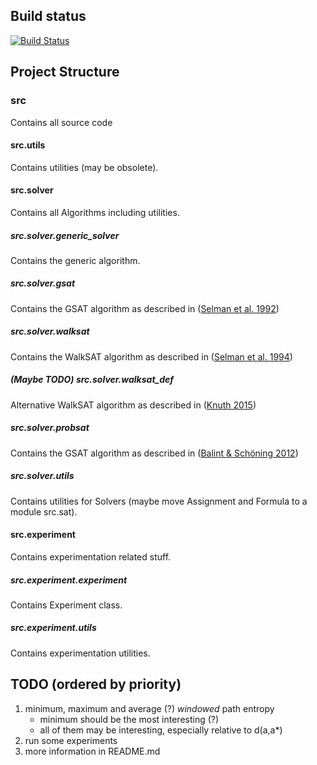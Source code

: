 ## Build status
[![Build Status](https://travis-ci.org/SRechenberger/sls_entropy.svg?branch=master)](https://travis-ci.org/SRechenberger/sls_entropy)

## Project Structure

### src
Contains all source code

#### src.utils
Contains utilities (may be obsolete).

#### src.solver
Contains all Algorithms including utilities.

##### src.solver.generic_solver
Contains the generic algorithm.

##### src.solver.gsat
Contains the GSAT algorithm as described in ([Selman et al. 1992](http://citeseerx.ist.psu.edu/viewdoc/download?doi=10.1.1.34.6853&rep=rep1&type=pdf))

##### src.solver.walksat
Contains the WalkSAT algorithm as described in ([Selman et al. 1994](http://www.aaai.org/Papers/AAAI/1994/AAAI94-051.pdf))

##### (Maybe TODO) src.solver.walksat_def
Alternative WalkSAT algorithm as described in ([Knuth 2015](https://www.google.com/url?sa=t&rct=j&q=&esrc=s&source=web&cd=13&ved=2ahUKEwiOu9PI-8HeAhVtwYsKHSvHAGgQFjAMegQICRAC&url=http%3A%2F%2Fptgmedia.pearsoncmg.com%2Fimages%2F9780134397603%2Fsamplepages%2F9780134397603.pdf&usg=AOvVaw3Vix2A9ieEBdfgyPsNcojt))

##### src.solver.probsat
Contains the GSAT algorithm as described in ([Balint & Schöning 2012](https://link.springer.com/chapter/10.1007/978-3-642-31612-8_3))

##### src.solver.utils
Contains utilities for Solvers (maybe move Assignment and Formula to a module src.sat).

#### src.experiment
Contains experimentation related stuff.

##### src.experiment.experiment
Contains Experiment class.

##### src.experiment.utils
Contains experimentation utilities.

## TODO (ordered by priority)
  1. minimum, maximum and average (?) *windowed* path entropy
     - minimum should be the most interesting (?)
     - all of them may be interesting, especially relative to d(a,a*)
  2. run some experiments
  3. more information in README.md

